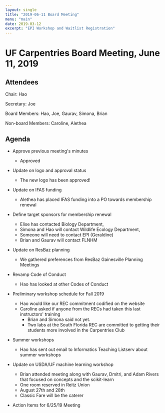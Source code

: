 ```yaml
---
layout: single
title: "2019-06-11 Board Meeting"
menu: "main"
date: 2019-03-12
excerpt: "EPI Workshop and Waitlist Registration"
---
```


# UF Carpentries Board Meeting, June 11, 2019

## Attendees
Chair: Hao

Secretary: Joe

Board Members: Hao, Joe, Gaurav, Simona, Brian 

Non-board Members: Caroline, Alethea 

## Agenda
* Approve previous meeting's minutes
    * Approved
* Update on logo and approval status
    * The new logo has been approved!
* Update on IFAS funding
    * Alethea has placed IFAS funding into a PO towards membership renewal 
* Define target sponsors for membership renewal
    * Elise has contacted Biology Department,
    * Simona and Hao will contact Wildlife Ecology Department,
    * Someone will need to contact EPI (Geraldine)
    * Brian and Gaurav will contact FLNHM
* Update on ResBaz planning
    * We gathered preferences from ResBaz Gainesville Planning Meetings
* Revamp Code of Conduct
    * Hao has looked at other Codes of Conduct 
* Preliminary workshop schedule for Fall 2019
    * Hao would like our REC commitment codified on the website
    * Caroline asked if anyone from the RECs had taken this last instructors' training
        * Brian and Simona said not yet. 
        * Two labs at the South Florida REC are committed to getting their students more involved in the Carpentries Club
* Summer workshops
    * Hao has sent out email to Informatics Teaching Listserv about summer workshops
* Update on USDA/UF machine learning workshop
    * Brian attended meeting along with Gaurav, Dmitri, and Adam Rivers that focused on concepts and the scikit-learn
    * One room reserved in Reitz Union
    * August 27th and 28th
    * Classic Fare will be the caterer 

* Action Items for 6/25/19 Meeting
